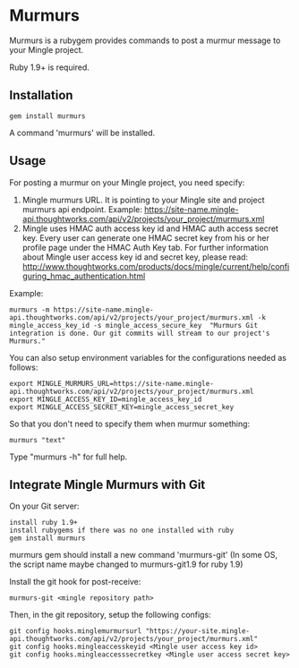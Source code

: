 Murmurs
================

Murmurs is a rubygem provides commands to post a murmur message to your Mingle project.

Ruby 1.9+ is required.

Installation
----------------

    gem install murmurs

A command 'murmurs' will be installed.

Usage
----------------

For posting a murmur on your Mingle project, you need specify:

1. Mingle murmurs URL. It is pointing to your Mingle site and project murmurs api endpoint.
   Example: https://site-name.mingle-api.thoughtworks.com/api/v2/projects/your_project/murmurs.xml
2. Mingle uses HMAC auth access key id and HMAC auth access secret key. Every user can generate one HMAC secret key from his or her profile page under the HMAC Auth Key tab.
   For further information about Mingle user access key id and secret key, please read:
   http://www.thoughtworks.com/products/docs/mingle/current/help/configuring_hmac_authentication.html

Example:

    murmurs -m https://site-name.mingle-api.thoughtworks.com/api/v2/projects/your_project/murmurs.xml -k mingle_access_key_id -s mingle_access_secure_key  "Murmurs Git integration is done. Our git commits will stream to our project's Murmurs."

You can also setup environment variables for the configurations needed as follows:

    export MINGLE_MURMURS_URL=https://site-name.mingle-api.thoughtworks.com/api/v2/projects/your_project/murmurs.xml
    export MINGLE_ACCESS_KEY_ID=mingle_access_key_id
    export MINGLE_ACCESS_SECRET_KEY=mingle_access_secret_key

So that you don't need to specify them when murmur something:

    murmurs "text"

Type "murmurs -h" for full help.

Integrate Mingle Murmurs with Git
----------------

On your Git server:

    install ruby 1.9+
    install rubygems if there was no one installed with ruby
    gem install murmurs

murmurs gem should install a new command 'murmurs-git' (In some OS, the script name maybe changed to murmurs-git1.9 for ruby 1.9)

Install the git hook for post-receive:

    murmurs-git <mingle repository path>

Then, in the git repository, setup the following configs:

    git config hooks.minglemurmursurl "https://your-site.mingle-api.thoughtworks.com/api/v2/projects/your_project/murmurs.xml"
    git config hooks.mingleaccesskeyid <Mingle user access key id>
    git config hooks.mingleaccesssecretkey <Mingle user access secret key>
